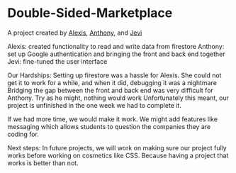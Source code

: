 # Double-Sided-Marketplace

A project created by <a href="https://github.com/AlexisHampton">Alexis</a>, <a href="https://github.com/AnthonyNDG">Anthony</a>, and <a href="https://github.com/iamX2001">Jevi</a>

Alexis: created functionality to read and write data from firestore
Anthony: set up Google authentication and bringing the front and back end together
Jevi: fine-tuned the user interface

Our Hardships:
Setting up firestore was a hassle for Alexis. She could not get it to work for a while, and when it did, debugging it was a nightmare
Bridging the gap between the front and back end was very difficult for Anthony. Try as he might, nothing would work
Unfortunately this meant, our project is unfinished in the one week we had to complete it. 

If we had more time, we would make it work. We might add features like messaging which allows students to question the companies they are coding for. 

Next steps:
In future projects, we will work on making sure our project fully works before working on cosmetics like CSS. Because having a project that works is better than not. 
